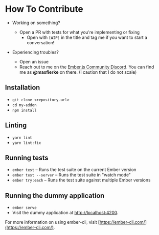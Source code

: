 # How To Contribute

* Working on something?
  * Open a PR with tests for what you're implementing or fixing
    * Open with `[WIP]` in the title and tag me if you want to start a
      conversation!

* Experiencing troubles?
  * Open an issue
  * Reach out to me on the [Ember.js Community Discord](https://discordapp.com/invite/zT3asNS).
    You can find me as **@maxfierke** on there.
    (I caution that I do not scale)

## Installation

* `git clone <repository-url>`
* `cd my-addon`
* `npm install`

## Linting

* `yarn lint`
* `yarn lint:fix`

## Running tests

* `ember test` – Runs the test suite on the current Ember version
* `ember test --server` – Runs the test suite in "watch mode"
* `ember try:each` – Runs the test suite against multiple Ember versions

## Running the dummy application

* `ember serve`
* Visit the dummy application at [http://localhost:4200](http://localhost:4200).

For more information on using ember-cli, visit [https://ember-cli.com/](https://ember-cli.com/).
